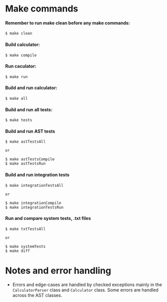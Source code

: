 # Make commands
#### Remember to run make clean before any make commands: 
```
$ make clean
```
   #### Build calculator:
   ```
   $ make compile
   ```
   #### Run caculator:
   ```
   $ make run
   ```
   #### Build and run calculator:
   ``` 
   $ make all
   ```
   #### Build and run all tests:
   ```
   $ make tests
   ```
   #### Build and run AST tests
   ```
   $ make astTestsAll

   or

   $ make astTestsCompile
   $ make astTestsRun
   ```
   #### Build and run integration tests
   ```
   $ make integrationTestsAll
   
   or

   $ make integrationCompile
   $ make integrationTestsRun
   ```
   #### Run and compare system tests, .txt files
   ```
   $ make txtTestsAll

   or

   $ make systemTests
   $ make diff
   ```

 # Notes and error handling

  - Errors and edge-cases are handled by checked exceptions mainly in the `CalculatorParser` class and `Calculator` class. Some errors are handled across the AST classes. 